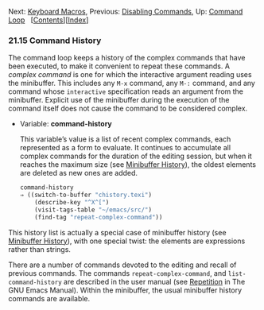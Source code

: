 

Next: [Keyboard Macros](Keyboard-Macros.html), Previous: [Disabling Commands](Disabling-Commands.html), Up: [Command Loop](Command-Loop.html)   \[[Contents](index.html#SEC_Contents "Table of contents")]\[[Index](Index.html "Index")]

### 21.15 Command History

The command loop keeps a history of the complex commands that have been executed, to make it convenient to repeat these commands. A *complex command* is one for which the interactive argument reading uses the minibuffer. This includes any `M-x` command, any `M-:` command, and any command whose `interactive` specification reads an argument from the minibuffer. Explicit use of the minibuffer during the execution of the command itself does not cause the command to be considered complex.

*   Variable: **command-history**

    This variable’s value is a list of recent complex commands, each represented as a form to evaluate. It continues to accumulate all complex commands for the duration of the editing session, but when it reaches the maximum size (see [Minibuffer History](Minibuffer-History.html)), the oldest elements are deleted as new ones are added.

    ```lisp
    command-history
    ⇒ ((switch-to-buffer "chistory.texi")
        (describe-key "^X^[")
        (visit-tags-table "~/emacs/src/")
        (find-tag "repeat-complex-command"))
    ```

This history list is actually a special case of minibuffer history (see [Minibuffer History](Minibuffer-History.html)), with one special twist: the elements are expressions rather than strings.

There are a number of commands devoted to the editing and recall of previous commands. The commands `repeat-complex-command`, and `list-command-history` are described in the user manual (see [Repetition](https://www.gnu.org/software/emacs/manual/html_node/emacs/Repetition.html#Repetition) in The GNU Emacs Manual). Within the minibuffer, the usual minibuffer history commands are available.
